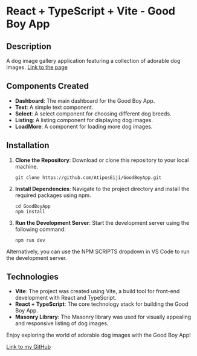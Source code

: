 # React + TypeScript + Vite - Good Boy App

## Description
A dog image gallery application featuring a collection of adorable dog images.
[Link to the page](https://atiposeiji.github.io/GoodBoyApp/)

## Components Created
- **Dashboard**: The main dashboard for the Good Boy App.
- **Text**: A simple text component.
- **Select**: A select component for choosing different dog breeds.
- **Listing**: A listing component for displaying dog images.
- **LoadMore**: A component for loading more dog images.

## Installation

1. **Clone the Repository**: Download or clone this repository to your local machine.

   ```shell
   git clone https://github.com/AtiposEiji/GoodBoyApp.git

2. **Install Dependencies**: Navigate to the project directory and install the required packages using npm.

   ```shell
   cd GoodBoyApp
   npm install
3. **Run the Development Server**: Start the development server using the following command:

   ```shell
   npm run dev
Alternatively, you can use the NPM SCRIPTS dropdown in VS Code to run the development server.

## Technologies
- **Vite**: The project was created using Vite, a build tool for front-end development with React and TypeScript.
- **React + TypeScript**: The core technology stack for building the Good Boy App.
- **Masonry Library**: The Masonry library was used for visually appealing and responsive listing of dog images.

Enjoy exploring the world of adorable dog images with the Good Boy App!

[Link to my GitHub](https://github.com/AtiposEiji)
